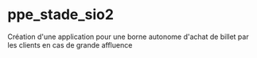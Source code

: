 # ppe_stade_sio2
Création d'une application pour une borne autonome d'achat de billet par les clients en cas de grande affluence
